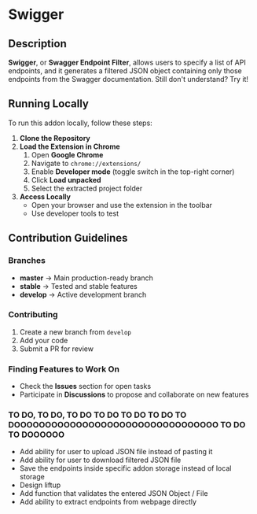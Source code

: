 # Swigger

## Description
**Swigger**, or **Swagger Endpoint Filter**, allows users to specify a list of API endpoints, and it generates a filtered JSON object containing only those endpoints from the Swagger documentation. Still don't understand? Try it!

## Running Locally
To run this addon locally, follow these steps:

1. **Clone the Repository**
2. **Load the Extension in Chrome**
   1. Open **Google Chrome**
   2. Navigate to `chrome://extensions/`
   3. Enable **Developer mode** (toggle switch in the top-right corner)
   4. Click **Load unpacked**
   5. Select the extracted project folder
3. **Access Locally**
   - Open your browser and use the extension in the toolbar
   - Use developer tools to test
     
## Contribution Guidelines

### Branches
- **master** → Main production-ready branch
- **stable** → Tested and stable features
- **develop** → Active development branch

### Contributing
1. Create a new branch from `develop`
2. Add your code
3. Submit a PR for review

### Finding Features to Work On
- Check the **Issues** section for open tasks
- Participate in **Discussions** to propose and collaborate on new features

### TO DO, TO DO, TO DO TO DO TO DO TO DO TO DOOOOOOOOOOOOOOOOOOOOOOOOOOOOOOOOO TO DO TO DOOOOOO
- Add ability for user to upload JSON file instead of pasting it
- Add ability for user to download filtered JSON file
- Save the endpoints inside specific addon storage instead of local storage
- Design liftup
- Add function that validates the entered JSON Object / File
- Add ability to extract endpoints from webpage directly

